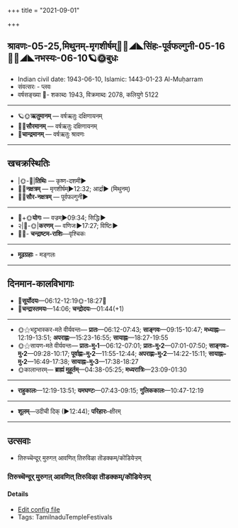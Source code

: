 +++
title = "2021-09-01"

+++
## श्रावणः-05-25,मिथुनम्-मृगशीर्षम्🌛🌌◢◣सिंहः-पूर्वफल्गुनी-05-16🌌🌞◢◣नभस्यः-06-10🪐🌞बुधः
- Indian civil date: 1943-06-10, Islamic: 1443-01-23 Al-Muḥarram
- संवत्सरः - प्लवः
- वर्षसङ्ख्या 🌛- शकाब्दः 1943, विक्रमाब्दः 2078, कलियुगे 5122
___________________
- 🪐🌞**ऋतुमानम्** — वर्षऋतुः दक्षिणायनम्
- 🌌🌞**सौरमानम्** — वर्षऋतुः दक्षिणायनम्
- 🌛**चान्द्रमानम्** — वर्षऋतुः श्रावणः
___________________


## खचक्रस्थितिः
- |🌞-🌛|**तिथिः** — कृष्ण-दशमी►  
- 🌌🌛**नक्षत्रम्** — मृगशीर्षम्►12:32; आर्द्रा► (मिथुनम्)  
- 🌌🌞**सौर-नक्षत्रम्** — पूर्वफल्गुनी►  
___________________
- 🌛+🌞**योगः** — वज्रम्►09:34; सिद्धिः►  
- २|🌛-🌞|**करणम्** — वणिजः►17:27; विष्टिः►  
- 🌌🌛- **चन्द्राष्टम-राशिः**—वृश्चिकः  
___________________
- **मूढग्रहाः** - मङ्गलः
___________________


## दिनमान-कालविभागाः
- 🌅**सूर्योदयः**—06:12-12:19🌞️-18:27🌇  
- 🌛**चन्द्रास्तमयः**—14:06; **चन्द्रोदयः**—01:44(+1)  
___________________
- 🌞⚝भट्टभास्कर-मते वीर्यवन्तः— **प्रातः**—06:12-07:43; **साङ्गवः**—09:15-10:47; **मध्याह्नः**—12:19-13:51; **अपराह्णः**—15:23-16:55; **सायाह्नः**—18:27-19:55  
- 🌞⚝सायण-मते वीर्यवन्तः— **प्रातः-मु॰1**—06:12-07:01; **प्रातः-मु॰2**—07:01-07:50; **साङ्गवः-मु॰2**—09:28-10:17; **पूर्वाह्णः-मु॰2**—11:55-12:44; **अपराह्णः-मु॰2**—14:22-15:11; **सायाह्नः-मु॰2**—16:49-17:38; **सायाह्नः-मु॰3**—17:38-18:27  
- 🌞कालान्तरम्— **ब्राह्मं मुहूर्तम्**—04:38-05:25; **मध्यरात्रिः**—23:09-01:30  
___________________
- **राहुकालः**—12:19-13:51; **यमघण्टः**—07:43-09:15; **गुलिककालः**—10:47-12:19  
___________________
- **शूलम्**—उदीची दिक् (►12:44); **परिहारः**–क्षीरम्  
___________________

## उत्सवाः
- तिरुच्चॆन्दूर् मुरुगऩ् आवणित् तिरुविऴा तॊडक्कम्/कॊडियेऱ्ऱम्
### तिरुच्चॆन्दूर् मुरुगऩ् आवणित् तिरुविऴा तॊडक्कम्/कॊडियेऱ्ऱम्



#### Details
- [Edit config file](https://github.com/jyotisham/adyatithi/tree/master/temples/Tamil/relative_event/tiruccendUr%20AvaNit%20tiruvizhA%20nir2aivu/offset__-11/tiruccendUr%20murugan2%20AvaNit%20tiruvizhA%20toDakkam%20or%20koDiyEr2r2am.toml)
- Tags: TamilnaduTempleFestivals


